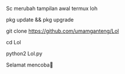 Sc merubah tampilan awal termux loh

pkg update && pkg upgrade

git clone https://github.com/umamganteng/Lol

cd Lol

python2 Lol.py

Selamat mencoba🗿
